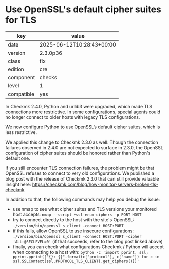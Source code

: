 [//]: # (werk v2)
# Use OpenSSL's default cipher suites for TLS

key        | value
---------- | ---
date       | 2025-06-12T10:28:43+00:00
version    | 2.3.0p36
class      | fix
edition    | cre
component  | checks
level      | 1
compatible | yes

In Checkmk 2.4.0, Python and urllib3 were upgraded, which made TLS connections more restrictive.
In some configurations, special agents could no longer connect to older hosts with legacy TLS configurations.

We now configure Python to use OpenSSL’s default cipher suites, which is less restrictive.

We applied this change to Checkmk 2.3.0 as well:
Though the connection failures observed in 2.4.0 are not expected to surface in 2.3.0, the OpenSSL configuration of cipher suites should be honored rather than Python's default one.

If you still encounter TLS connection failures, the problem might be that OpenSSL refuses to connect to very old configurations.
We published a blog post with the release of Checkmk 2.3.0 that can still provide valuable insight here: https://checkmk.com/blog/how-monitor-servers-broken-tls-checkmk.

In addition to that, the following commands may help you debug the issue:

 * use nmap to see what cipher suites and TLS versions your monitored host accepts: `nmap --script +ssl-enum-ciphers -p PORT HOST`
 * try to connect directly to the host with the site's OpenSSL: `./version/bin/openssl s_client -connect HOST:PORT`
 * if this fails, allow OpenSSL to use insecure configurations: `./version/bin/openssl s_client -connect HOST:PORT -cipher 'ALL:@SECLEVEL=0'` (if that succeeds, refer to the blog post linked above)
 * finally, you can check what configurations Checkmk / Python will accept when connecting to a host with: `python -c 'import pprint, ssl; pprint.pprint(["{}: {}".format(c["protocol"], c["name"]) for c in ssl.SSLContext(ssl.PROTOCOL_TLS_CLIENT).get_ciphers()])'`
